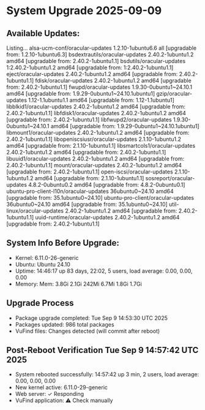 # System Upgrade 2025-09-09

## Available Updates:
Listing...
alsa-ucm-conf/oracular-updates 1.2.10-1ubuntu6.6 all [upgradable from: 1.2.10-1ubuntu6.3]
bsdextrautils/oracular-updates 2.40.2-1ubuntu1.2 amd64 [upgradable from: 2.40.2-1ubuntu1.1]
bsdutils/oracular-updates 1:2.40.2-1ubuntu1.2 amd64 [upgradable from: 1:2.40.2-1ubuntu1.1]
eject/oracular-updates 2.40.2-1ubuntu1.2 amd64 [upgradable from: 2.40.2-1ubuntu1.1]
fdisk/oracular-updates 2.40.2-1ubuntu1.2 amd64 [upgradable from: 2.40.2-1ubuntu1.1]
fwupd/oracular-updates 1.9.30-0ubuntu1~24.10.1 amd64 [upgradable from: 1.9.29-0ubuntu1~24.10.1ubuntu1]
gzip/oracular-updates 1.12-1.1ubuntu1.1 amd64 [upgradable from: 1.12-1.1ubuntu1]
libblkid1/oracular-updates 2.40.2-1ubuntu1.2 amd64 [upgradable from: 2.40.2-1ubuntu1.1]
libfdisk1/oracular-updates 2.40.2-1ubuntu1.2 amd64 [upgradable from: 2.40.2-1ubuntu1.1]
libfwupd2/oracular-updates 1.9.30-0ubuntu1~24.10.1 amd64 [upgradable from: 1.9.29-0ubuntu1~24.10.1ubuntu1]
libmount1/oracular-updates 2.40.2-1ubuntu1.2 amd64 [upgradable from: 2.40.2-1ubuntu1.1]
libopeniscsiusr/oracular-updates 2.1.10-1ubuntu1.2 amd64 [upgradable from: 2.1.10-1ubuntu1.1]
libsmartcols1/oracular-updates 2.40.2-1ubuntu1.2 amd64 [upgradable from: 2.40.2-1ubuntu1.1]
libuuid1/oracular-updates 2.40.2-1ubuntu1.2 amd64 [upgradable from: 2.40.2-1ubuntu1.1]
mount/oracular-updates 2.40.2-1ubuntu1.2 amd64 [upgradable from: 2.40.2-1ubuntu1.1]
open-iscsi/oracular-updates 2.1.10-1ubuntu1.2 amd64 [upgradable from: 2.1.10-1ubuntu1.1]
sosreport/oracular-updates 4.8.2-0ubuntu0.2 amd64 [upgradable from: 4.8.2-0ubuntu0.1]
ubuntu-pro-client-l10n/oracular-updates 36ubuntu0~24.10 amd64 [upgradable from: 35.1ubuntu0~24.10]
ubuntu-pro-client/oracular-updates 36ubuntu0~24.10 amd64 [upgradable from: 35.1ubuntu0~24.10]
util-linux/oracular-updates 2.40.2-1ubuntu1.2 amd64 [upgradable from: 2.40.2-1ubuntu1.1]
uuid-runtime/oracular-updates 2.40.2-1ubuntu1.2 amd64 [upgradable from: 2.40.2-1ubuntu1.1]

## System Info Before Upgrade:
- Kernel: 6.11.0-26-generic
- Ubuntu: Ubuntu 24.10
- Uptime:  14:46:17 up 83 days, 22:02,  5 users,  load average: 0.00, 0.00, 0.00
- Memory: Mem:           3.8Gi       2.1Gi       242Mi       6.7Mi       1.8Gi       1.7Gi
## Upgrade Process 
- Package upgrade completed: Tue Sep  9 14:53:30 UTC 2025
- Packages updated: 986 total packages
- VuFind files: Changes detected (will commit after reboot)
## Post-Reboot Verification Tue Sep  9 14:57:42 UTC 2025
- System rebooted successfully:  14:57:42 up 3 min,  2 users,  load average: 0.00, 0.00, 0.00
- New kernel active: 6.11.0-29-generic
- Web server: ✓ Responding
- VuFind application: ⚠ Check manually
